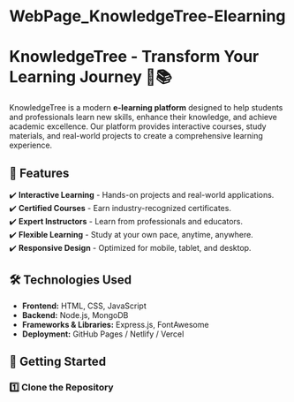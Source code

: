 # WebPage_KnowledgeTree-Elearning
# KnowledgeTree - Transform Your Learning Journey 🌱📚

KnowledgeTree is a modern **e-learning platform** designed to help students and professionals learn new skills, enhance their knowledge, and achieve academic excellence. Our platform provides interactive courses, study materials, and real-world projects to create a comprehensive learning experience.

## 🌟 Features
✔️ **Interactive Learning** - Hands-on projects and real-world applications.  
✔️ **Certified Courses** - Earn industry-recognized certificates.  
✔️ **Expert Instructors** - Learn from professionals and educators.  
✔️ **Flexible Learning** - Study at your own pace, anytime, anywhere.  
✔️ **Responsive Design** - Optimized for mobile, tablet, and desktop.  

## 🛠️ Technologies Used
- **Frontend:** HTML, CSS, JavaScript  
- **Backend:** Node.js, MongoDB  
- **Frameworks & Libraries:** Express.js, FontAwesome  
- **Deployment:** GitHub Pages / Netlify / Vercel  

## 🚀 Getting Started
### 1️⃣ Clone the Repository
```sh


